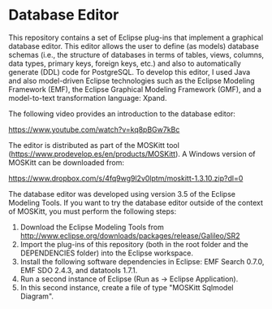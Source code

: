 # Database Editor

This repository contains a set of Eclipse plug-ins that implement a graphical database editor. This
editor allows the user to define (as models) database schemas (i.e., the structure of databases in
terms of tables, views, columns, data types, primary keys, foreign keys, etc.) and also to automatically
generate (DDL) code for PostgreSQL. To develop this editor, I used Java and also model-driven Eclipse
technologies such as the Eclipse Modeling Framework (EMF), the Eclipse Graphical Modeling Framework (GMF),
and a model-to-text transformation language: Xpand.

The following video provides an introduction to the database editor:

https://www.youtube.com/watch?v=kq8pBGw7kBc

The editor is distributed as part of the MOSKitt tool (https://www.prodevelop.es/en/products/MOSKitt). A Windows version of MOSKitt can be downloaded from:

https://www.dropbox.com/s/4fq9wg9l2v0lptm/moskitt-1.3.10.zip?dl=0

The database editor was developed using version 3.5 of the Eclipse Modeling Tools. If you want to try the database editor outside of the context of MOSKitt, you must perform the following steps:

1. Download the Eclipse Modeling Tools from http://www.eclipse.org/downloads/packages/release/Galileo/SR2
2. Import the plug-ins of this repository (both in the root folder and the DEPENDENCIES folder) into the Eclipse workspace.
3. Install the following software dependencies in Eclipse: EMF Search 0.7.0, EMF SDO 2.4.3, and datatools 1.7.1.
4. Run a second instance of Eclipse (Run as -> Eclipse Application).
5. In this second instance, create a file of type "MOSKitt Sqlmodel Diagram".
